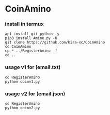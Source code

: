 # CoinAmino

### install in termux

```
apt install git python -y
pip3 install Amino.py -U
git clone https://github.com/kira-xc/CoinAmino
cd CoinAmino
cp * ../RegisterAmino -f
cd ..
```

### usage v1 for (email.txt)

```
cd RegisterAmino
python coinv1.py
```
### usage v2 for (email.json)

```
cd RegisterAmino
python coinv2.py
```

